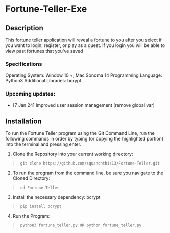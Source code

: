 # Fortune-Teller-Exe

## Description
This fortune teller application will reveal a fortune to you after you select if you want to login, register, or play as a guest. If you login you will be able to view past fortunes that you've saved

### Specifications
Operating System: Window 10 +, Mac Sonoma 14
Programming Language: Python3
Additional Libraries: bcrypt

### Upcoming updates:
- [7 Jan 24] Improved user session management (remove global var)

## Installation
To run the Fortune Teller program using the Git Command Line, run the following commands in order by typing (or copying the highlighted portion) into the terminal and pressing enter.

1. Clone the Repository into your current working directory:
>      git clone https://github.com/squanchthis13/Fortune-Teller.git


2. To run the program from the command line, be sure you navigate to the Cloned Directory:
>      cd Fortune-Teller

3. Install the necessary dependency: bcrypt
>      pip install bcrypt

4. Run the Program:
>      python3 fortune_teller.py OR python fortune_teller.py

